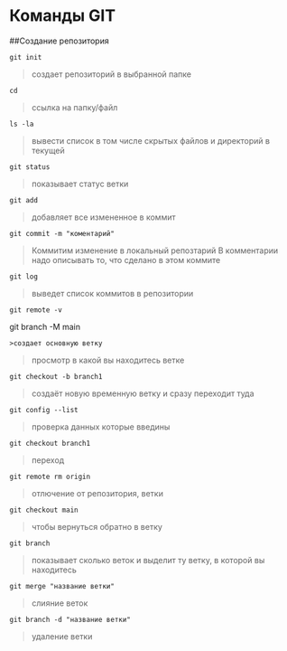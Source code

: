# Команды GIT
##Создание репозитория
```
git init
```
>создает репозиторий в выбранной папке
```
cd
```
>ссылка на папку/файл
```
ls -la
```
>вывести список в том числе скрытых файлов и директорий в текущей
```
git status
```
>показывает статус ветки
```
git add
```
>добавляет все измененное в коммит
```
git commit -m "коментарий"
```
>Коммитим изменение в локальный репозтарий В комментарии надо описывать то, что сделано в этом коммите
```
git log
```
>выведет список коммитов в репозитории
```
git remote -v
```
git branch -M main
```
>создает основную ветку
```
> просмотр в какой вы находитесь ветке
```
git checkout -b branch1
```
>создаёт новую временную ветку и сразу переходит туда
```
git config --list
```
> проверка данных которые введины
```
git checkout branch1
```
> переход
```
git remote rm origin
```
> отлючение от репозитория, ветки
```
git checkout main
```
> чтобы вернуться обратно в ветку
```
git branch
```
> показывает сколько веток и выделит ту ветку, в которой вы находитесь
```
git merge "название ветки"
```
> слияние веток
```
git branch -d "название ветки"
```
> удаление ветки
```
